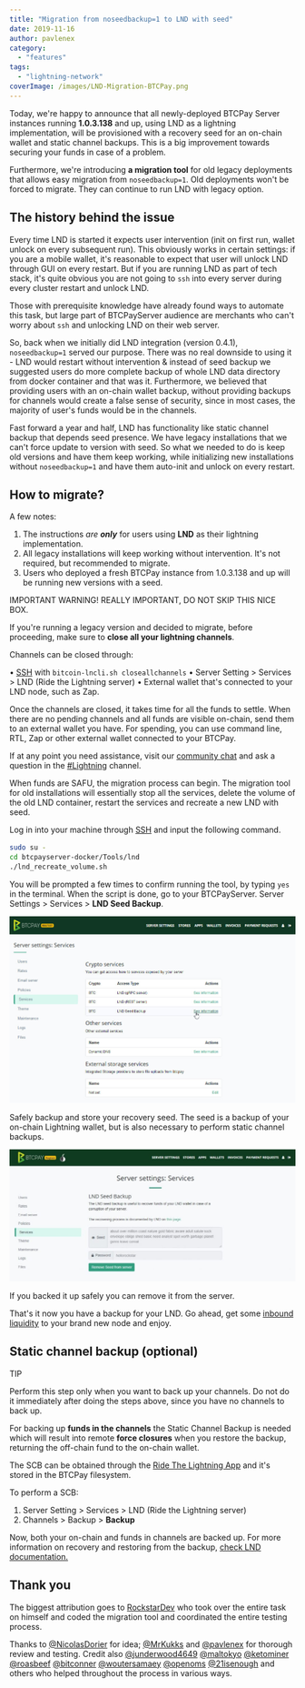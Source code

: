 ```yaml
---
title: "Migration from noseedbackup=1 to LND with seed"
date: 2019-11-16
author: pavlenex
category:
  - "features"
tags:
  - "lightning-network"
coverImage: /images/LND-Migration-BTCPay.png
---
```


Today, we're happy to announce that all newly-deployed BTCPay Server instances running **1.0.3.138** and up, using LND as a lightning implementation, will be provisioned with a recovery seed for an on-chain wallet and static channel backups. This is a big improvement towards securing your funds in case of a problem.

Furthermore, we're introducing **a migration tool** for old legacy deployments that allows easy migration from `noseedbackup=1`. Old deployments won't be forced to migrate. They can continue to run LND with legacy option.

## The history behind the issue

Every time LND is started it expects user intervention (init on first run, wallet unlock on every subsequent run). This obviously works in certain settings: if you are a mobile wallet, it's reasonable to expect that user will unlock LND through GUI on every restart. But if you are running LND as part of tech stack, it's quite obvious you are not going to `ssh` into every server during every cluster restart and unlock LND.

Those with prerequisite knowledge have already found ways to automate this task, but large part of BTCPayServer audience are merchants who can't worry about `ssh` and unlocking LND on their web server.

So, back when we initially did LND integration (version 0.4.1), `noseedbackup=1` served our purpose. There was no real downside to using it - LND would restart without intervention & instead of seed backup we suggested users do more complete backup of whole LND data directory from docker container and that was it. Furthermore, we believed that providing users with an on-chain wallet backup, without providing backups for channels would create a false sense of security, since in most cases, the majority of user's funds would be in the channels.

Fast forward a year and half, LND has functionality like static channel backup that depends seed presence. We have legacy installations that we can't force update to version with seed. So what we needed to do is keep old versions and have them keep working, while initializing new installations without `noseedbackup=1` and have them auto-init and unlock on every restart.

## How to migrate?

A few notes:

1. The instructions _are **only**_ for users using **LND** as their lightning implementation.
2. All legacy installations will keep working without intervention. It's not required, but recommended to migrate.
3. Users who deployed a fresh BTCPay instance from 1.0.3.138 and up will be running new versions with a seed.

IMPORTANT WARNING! REALLY IMPORTANT, DO NOT SKIP THIS NICE BOX.

If you're running a legacy version and decided to migrate, before proceeding, make sure to **close all your lightning channels**.

Channels can be closed through:

• [SSH](https://github.com/JeffVandrewJr/patron/blob/master/SSH.md) with `bitcoin-lncli.sh closeallchannels`
• Server Setting > Services > LND (Ride the Lightning server)
• External wallet that's connected to your LND node, such as Zap.

Once the channels are closed, it takes time for all the funds to settle. When there are no pending channels and all funds are visible on-chain, send them to an external wallet you have. For spending, you can use command line, RTL, Zap or other external wallet connected to your BTCPay.

If at any point you need assistance, visit our [community chat](https://chat.btcpayserver.org/btcpayserver/channels/lightning) and ask a question in the [#Lightning](https://chat.btcpayserver.org/btcpayserver/channels/lightning) channel.

When funds are SAFU, the migration process can begin. The migration tool for old installations will essentially stop all the services, delete the volume of the old LND container, restart the services and recreate a new LND with seed.

Log in into your machine through [SSH](https://github.com/JeffVandrewJr/patron/blob/master/SSH.md) and input the following command.

```bash
sudo su -
cd btcpayserver-docker/Tools/lnd
./lnd_recreate_volume.sh
```

You will be prompted a few times to confirm running the tool, by typing `yes` in the terminal. When the script is done, go to your BTCPayServer. Server Settings > Services > **LND Seed Backup**.

![](/images/Services-LND-Seed-Backup.jpg)

Safely backup and store your recovery seed. The seed is a backup of your on-chain Lightning wallet, but is also necessary to perform static channel backups.

![](/images/LND-With-Seed-Example-1024x471.jpg)

If you backed it up safely you can remove it from the server.

That's it now you have a backup for your LND. Go ahead, get some [inbound liquidity](https://lnbig.com/) to your brand new node and enjoy.

## Static channel backup (optional)

TIP

Perform this step only when you want to back up your channels. Do not do it immediately after doing the steps above, since you have no channels to back up.

For backing up **funds in the channels** the Static Channel Backup is needed which will result into remote **force closures** when you restore the backup, returning the off-chain fund to the on-chain wallet.

The SCB can be obtained through the [Ride The Lightning App](https://blog.btcpayserver.org/ride-the-lightning-btcpay/) and it's stored in the BTCPay filesystem.

To perform a SCB:

1. Server Setting > Services > LND (Ride the Lightning server)
2. Channels > Backup > **Backup**

Now, both your on-chain and funds in channels are backed up. For more information on recovery and restoring from the backup, [check LND documentation.](https://github.com/lightningnetwork/lnd/blob/master/docs/recovery.md)

## Thank you

The biggest attribution goes to [RockstarDev](https://twitter.com/r0ckstardev/) who took over the entire task on himself and coded the migration tool and coordinated the entire testing process.

Thanks to [@NicolasDorier](https://twitter.com/NicolasDorier) for idea; [@MrKukks](https://twitter.com/MrKukks) and [@pavlenex](https://twitter.com/pavlenex) for thorough review and testing. Credit also [@junderwood4649](https://twitter.com/junderwood4649) [@maltokyo](https://twitter.com/maltokyo) [@ketominer](https://twitter.com/ketominer) [@roasbeef](https://twitter.com/roasbeef) [@bitconner](https://twitter.com/bitconner) [@woutersamaey](https://twitter.com/woutersamaey) [@openoms](https://twitter.com/openoms) [@21isenough](https://twitter.com/21isenough/) and others who helped throughout the process in various ways.
